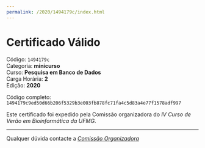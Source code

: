 ```yaml
---
permalink: /2020/1494179c/index.html
---
```


# Certificado Válido

Código: `1494179c`<br>
Categoria: **minicurso**<br>
Curso: **Pesquisa em Banco de Dados**<br>
Carga Horária: **2**<br>
Edição: **2020**<br>


Código completo: `1494179c9ed50d66b206f5329b3e003fb878fc71fa4c5d83a4e77f1578adf997`


Este certificado foi expedido pela Comissão organizadora do *IV Curso de Verão em Bioinformática da UFMG*.

----

Qualquer dúvida contacte a [_Comissão Organizadora_](<mailto:cursobioinfoufmg@gmail.com$subject=[Certificados]>)

